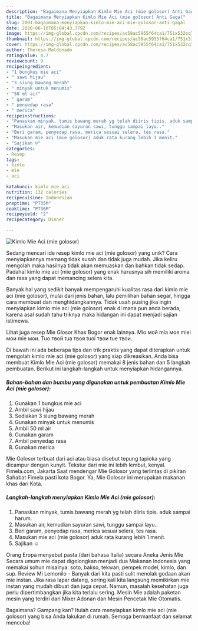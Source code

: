 ```yaml
---
description: "Bagaimana Menyiapkan Kimlo Mie Aci (mie golosor) Anti Gagal"
title: "Bagaimana Menyiapkan Kimlo Mie Aci (mie golosor) Anti Gagal"
slug: 2091-bagaimana-menyiapkan-kimlo-mie-aci-mie-golosor-anti-gagal
date: 2020-08-10T05:04:43.779Z
image: https://img-global.cpcdn.com/recipes/ac58ac5955f64ca1/751x532cq70/kimlo-mie-aci-mie-golosor-foto-resep-utama.jpg
thumbnail: https://img-global.cpcdn.com/recipes/ac58ac5955f64ca1/751x532cq70/kimlo-mie-aci-mie-golosor-foto-resep-utama.jpg
cover: https://img-global.cpcdn.com/recipes/ac58ac5955f64ca1/751x532cq70/kimlo-mie-aci-mie-golosor-foto-resep-utama.jpg
author: Theresa Maldonado
ratingvalue: 4.7
reviewcount: 9
recipeingredient:
- "1 bungkus mie aci"
- " sawi hijau"
- "3 siung bawang merah"
- " minyak untuk menumis"
- "50 ml air"
- " garam"
- " penyedap rasa"
- " merica"
recipeinstructions:
- "Panaskan minyak, tumis bawang merah yg telah diiris tipis. aduk sampai harum."
- "Masukan air, kemudian sayuran sawi, tunggu sampai layu.."
- "Beri garam, penyedap rasa, merica sesuai selera, tes rasa."
- "Masukan mie aci (mie golosor) aduk rata kurang lebih 1 menit."
- "Sajikan ☺️"
categories:
- Resep
tags:
- kimlo
- mie
- aci

katakunci: kimlo mie aci 
nutrition: 132 calories
recipecuisine: Indonesian
preptime: "PT35M"
cooktime: "PT36M"
recipeyield: "2"
recipecategory: Dinner

---
```



![Kimlo Mie Aci (mie golosor)](https://img-global.cpcdn.com/recipes/ac58ac5955f64ca1/751x532cq70/kimlo-mie-aci-mie-golosor-foto-resep-utama.jpg)

Sedang mencari ide resep kimlo mie aci (mie golosor) yang unik? Cara menyiapkannya memang tidak susah dan tidak juga mudah. Jika keliru mengolah maka hasilnya tidak akan memuaskan dan bahkan tidak sedap. Padahal kimlo mie aci (mie golosor) yang enak harusnya sih memiliki aroma dan rasa yang dapat memancing selera kita.

Banyak hal yang sedikit banyak mempengaruhi kualitas rasa dari kimlo mie aci (mie golosor), mulai dari jenis bahan, lalu pemilihan bahan segar, hingga cara membuat dan menghidangkannya. Tidak usah pusing jika ingin menyiapkan kimlo mie aci (mie golosor) enak di mana pun anda berada, karena asal sudah tahu triknya maka hidangan ini dapat menjadi sajian istimewa.

Lihat juga resep Mie Glosor Khas Bogor enak lainnya. Mio мой mia моя miei мои mie мои. Tuo твой tua твоя tuoi твои tue твои.


Di bawah ini ada beberapa tips dan trik praktis yang dapat diterapkan untuk mengolah kimlo mie aci (mie golosor) yang siap dikreasikan. Anda bisa membuat Kimlo Mie Aci (mie golosor) memakai 8 jenis bahan dan 5 langkah pembuatan. Berikut ini langkah-langkah untuk menyiapkan hidangannya.

<!--inarticleads1-->

##### Bahan-bahan dan bumbu yang digunakan untuk pembuatan Kimlo Mie Aci (mie golosor):

1. Gunakan 1 bungkus mie aci
1. Ambil  sawi hijau
1. Sediakan 3 siung bawang merah
1. Gunakan  minyak untuk menumis
1. Ambil 50 ml air
1. Gunakan  garam
1. Ambil  penyedap rasa
1. Gunakan  merica


Mie Golosor terbuat dari aci atau biasa disebut tepung tapioka yang dicampur dengan kunyit. Tekstur dari mie ini lebih lembut, kenyal. Fimela.com, Jakarta Saat mendengar Mie Golosor yang terlintas di pikiran Sahabat Fimela pasti kota Bogor. Ya, Mie Golosor ini merupakan makanan khas dari Kota. 

<!--inarticleads2-->

##### Langkah-langkah menyiapkan Kimlo Mie Aci (mie golosor):

1. Panaskan minyak, tumis bawang merah yg telah diiris tipis. aduk sampai harum.
1. Masukan air, kemudian sayuran sawi, tunggu sampai layu..
1. Beri garam, penyedap rasa, merica sesuai selera, tes rasa.
1. Masukan mie aci (mie golosor) aduk rata kurang lebih 1 menit.
1. Sajikan ☺️


Orang Eropa menyebut pasta (dari bahasa Italia) secara Aneka Jenis Mie Secara umum mie dapat digolongkan menjadi dua Makanan Indonesia yang memakai sohun misalnya: soto, bakso, tekwan, pempek model, kimlo, dan sup. Review Mi Lemonilo - Banyak dari kita pasti sulit menolak godaan akan mie instan. Jika rasa lapar datang, sering kali kita langsung memikirkan mie instan yang mudah dibuat dan juga cepat. Namun, masalah kesehatan juga perlu dipertimbangkan jika kita terlalu sering. Mesin Mie adalah paketan mesin yang terdiri dari Mixer Adonan dan Mesin Pencetak Mie Otomatis. 

Bagaimana? Gampang kan? Itulah cara menyiapkan kimlo mie aci (mie golosor) yang bisa Anda lakukan di rumah. Semoga bermanfaat dan selamat mencoba!
